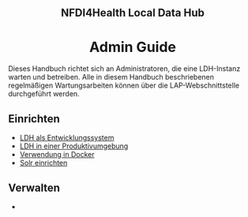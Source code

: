 <h2 style="text-align: center">NFDI4Health Local Data Hub</h2>
<h1 style="text-align: center">Admin Guide</h1>
Dieses Handbuch richtet sich an Administratoren, die eine LDH-Instanz warten und betreiben. Alle in diesem Handbuch beschriebenen regelmäßigen Wartungsarbeiten können über die LAP-Webschnittstelle durchgeführt werden.

## Einrichten
- [LDH als Entwicklungssystem](install_dev.md)
- [LDH in einer Produktivumgebung](install_prod.md)
- [Verwendung in Docker](dockercomp.md)
- [Solr einrichten](solr.md)

## Verwalten
- 